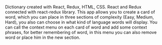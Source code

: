 Dictionary created with React, Redux, HTML, CSS. React and Redux connected with react-redux library. This app allows you to create a card of word, which you can place in three sections of complexity (Easy, Medium, Hard), you also can choose in what kind of language words will display. You can call the context menu on each card of word and add some context phrases, for better remembering of word, in this menu you can also remove word or place him in the new section.
